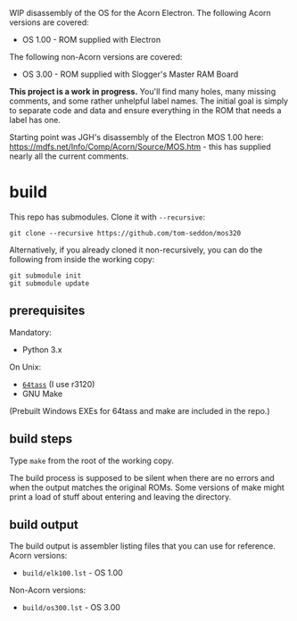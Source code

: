 WIP disassembly of the OS for the Acorn Electron. The following
Acorn versions are covered:

* OS 1.00 - ROM supplied with Electron

The following non-Acorn versions are covered:

* OS 3.00 - ROM supplied with Slogger's Master RAM Board

**This project is a work in progress.** You'll find many holes, many
missing comments, and some rather unhelpful label names. The initial
goal is simply to separate code and data and ensure everything in the
ROM that needs a label has one.

Starting point was JGH's disassembly of the Electron MOS 1.00 here:
https://mdfs.net/Info/Comp/Acorn/Source/MOS.htm - this has supplied
nearly all the current comments.

# build

This repo has submodules. Clone it with `--recursive`:

    git clone --recursive https://github.com/tom-seddon/mos320
	
Alternatively, if you already cloned it non-recursively, you can do
the following from inside the working copy:

    git submodule init
	git submodule update

## prerequisites ##

Mandatory:

* Python 3.x

On Unix:

* [`64tass`](http://tass64.sourceforge.net/) (I use r3120)
* GNU Make

(Prebuilt Windows EXEs for 64tass and make are included in the repo.)

## build steps ##

Type `make` from the root of the working copy.

The build process is supposed to be silent when there are no errors
and when the output matches the original ROMs. Some versions of make
might print a load of stuff about entering and leaving the directory.

## build output

The build output is assembler listing files that you can use for
reference. Acorn versions:

- `build/elk100.lst` - OS 1.00

Non-Acorn versions:

- `build/os300.lst` - OS 3.00

